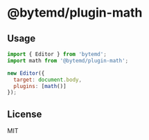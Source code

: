 # @bytemd/plugin-math

## Usage

```js
import { Editor } from 'bytemd';
import math from '@bytemd/plugin-math';

new Editor({
  target: document.body,
  plugins: [math()]
});
```

## License

MIT
